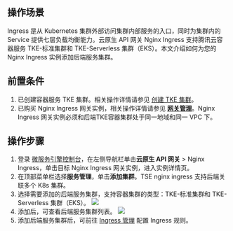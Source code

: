 ## 操作场景

Ingress 是从 Kubernetes 集群外部访问集群内部服务的入口，同时为集群内的 Service 提供七层负载均衡能力。云原生 API 网关 Nginx Ingress 支持腾讯云容器服务 TKE-标准集群和 TKE-Serverless 集群（EKS）。本文介绍如何为您的 Nginx Ingress 实例添加后端服务集群。

## 前置条件

1. 已创建容器服务 TKE 集群。相关操作详情请参见 [创建 TKE 集群](https://cloud.tencent.com/document/product/457/54231)。
2. 已购买 Nginx Ingress 网关实例，相关操作详情请参见 [**网关管理**](https://cloud.tencent.com/document/product/1364/79817)。Nginx Ingress 网关实例必须和后端TKE容器集群处于同一地域和同一 VPC 下。

## 操作步骤

1. 登录 [微服务引擎控制台](https://console.cloud.tencent.com/tse)，在左侧导航栏单击**云原生 API 网关** > Nginx Ingress，单击目标 Nginx Ingress 网关实例，进入实例详情页。
2. 在顶部菜单栏选择**服务管理**，单击**添加集群**。TSE nginx ingress 支持后端关联多个 K8s 集群。
3. 选择需要添加的后端服务集群，支持容器集群的类型：TKE-标准集群和 TKE-Serverless 集群（EKS）。
   ![](https://qcloudimg.tencent-cloud.cn/raw/210c158a6f4cad8d0cdd125442ee6ab5.png)
4. 添加后，可查看后端服务集群列表。
   ![](https://qcloudimg.tencent-cloud.cn/raw/7aaddcafb2b1ccd2addb96195fab2c0a.png)
5. 添加后端服务集群后，可前往 [Ingress 管理](https://cloud.tencent.com/document/product/1364/79930) 配置 Ingress 规则。
